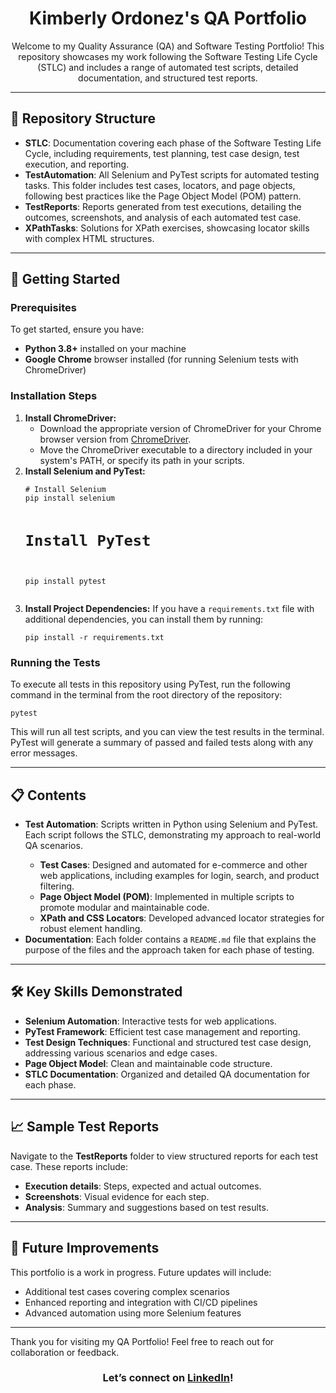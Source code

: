 <h1 align="center">Kimberly Ordonez's QA Portfolio</h1>

<p align="center">
    Welcome to my Quality Assurance (QA) and Software Testing Portfolio! This repository showcases my work following the Software Testing Life Cycle (STLC) and includes a range of automated test scripts, detailed documentation, and structured test reports.
</p>

<hr>

<h2>📂 Repository Structure</h2>

<ul>
    <li><strong>STLC</strong>: Documentation covering each phase of the Software Testing Life Cycle, including requirements, test planning, test case design, test execution, and reporting.</li>
    <li><strong>TestAutomation</strong>: All Selenium and PyTest scripts for automated testing tasks. This folder includes test cases, locators, and page objects, following best practices like the Page Object Model (POM) pattern.</li>
    <li><strong>TestReports</strong>: Reports generated from test executions, detailing the outcomes, screenshots, and analysis of each automated test case.</li>
    <li><strong>XPathTasks</strong>: Solutions for XPath exercises, showcasing locator skills with complex HTML structures.</li>
</ul>

<hr>

<h2>🚀 Getting Started</h2>

<h3>Prerequisites</h3>

<p>To get started, ensure you have:</p>
<ul>
    <li><strong>Python 3.8+</strong> installed on your machine</li>
    <li><strong>Google Chrome</strong> browser installed (for running Selenium tests with ChromeDriver)</li>
</ul>

<h3>Installation Steps</h3>

<ol>
    <li>
        <strong>Install ChromeDriver:</strong>
        <ul>
            <li>Download the appropriate version of ChromeDriver for your Chrome browser version from <a href="https://sites.google.com/chromium.org/driver/">ChromeDriver</a>.</li>
            <li>Move the ChromeDriver executable to a directory included in your system's PATH, or specify its path in your scripts.</li>
        </ul>
    </li>
    <li>
        <strong>Install Selenium and PyTest:</strong>
        <pre><code># Install Selenium
pip install selenium

# Install PyTest
pip install pytest</code></pre>
    </li>
    <li>
        <strong>Install Project Dependencies:</strong> If you have a <code>requirements.txt</code> file with additional dependencies, you can install them by running:
        <pre><code>pip install -r requirements.txt</code></pre>
    </li>
</ol>

<h3>Running the Tests</h3>

<p>To execute all tests in this repository using PyTest, run the following command in the terminal from the root directory of the repository:</p>

<pre><code>pytest</code></pre>

<p>This will run all test scripts, and you can view the test results in the terminal. PyTest will generate a summary of passed and failed tests along with any error messages.</p>

<hr>

<h2>📋 Contents</h2>

<ul>
    <li><strong>Test Automation</strong>: Scripts written in Python using Selenium and PyTest. Each script follows the STLC, demonstrating my approach to real-world QA scenarios.</li>
    <ul>
        <li><strong>Test Cases</strong>: Designed and automated for e-commerce and other web applications, including examples for login, search, and product filtering.</li>
        <li><strong>Page Object Model (POM)</strong>: Implemented in multiple scripts to promote modular and maintainable code.</li>
        <li><strong>XPath and CSS Locators</strong>: Developed advanced locator strategies for robust element handling.</li>
    </ul>
    <li><strong>Documentation</strong>: Each folder contains a <code>README.md</code> file that explains the purpose of the files and the approach taken for each phase of testing.</li>
</ul>

<hr>

<h2>🛠️ Key Skills Demonstrated</h2>

<ul>
    <li><strong>Selenium Automation</strong>: Interactive tests for web applications.</li>
    <li><strong>PyTest Framework</strong>: Efficient test case management and reporting.</li>
    <li><strong>Test Design Techniques</strong>: Functional and structured test case design, addressing various scenarios and edge cases.</li>
    <li><strong>Page Object Model</strong>: Clean and maintainable code structure.</li>
    <li><strong>STLC Documentation</strong>: Organized and detailed QA documentation for each phase.</li>
</ul>

<hr>

<h2>📈 Sample Test Reports</h2>

<p>Navigate to the <strong>TestReports</strong> folder to view structured reports for each test case. These reports include:</p>
<ul>
    <li><strong>Execution details</strong>: Steps, expected and actual outcomes.</li>
    <li><strong>Screenshots</strong>: Visual evidence for each step.</li>
    <li><strong>Analysis</strong>: Summary and suggestions based on test results.</li>
</ul>

<hr>

<h2>🧩 Future Improvements</h2>

<p>This portfolio is a work in progress. Future updates will include:</p>
<ul>
    <li>Additional test cases covering complex scenarios</li>
    <li>Enhanced reporting and integration with CI/CD pipelines</li>
    <li>Advanced automation using more Selenium features</li>
</ul>

<hr>

<p>Thank you for visiting my QA Portfolio! Feel free to reach out for collaboration or feedback.</p>

<h3 align="center">Let’s connect on <a href="www.linkedin.com/in/kimberlyordonezc">LinkedIn</a>!</h3>
